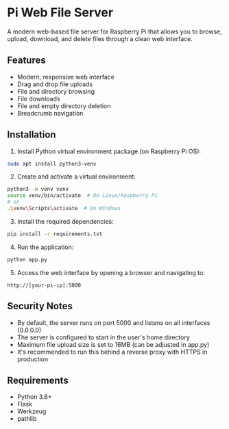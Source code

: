 # Pi Web File Server

A modern web-based file server for Raspberry Pi that allows you to browse, upload, download, and delete files through a clean web interface.

## Features

- Modern, responsive web interface
- Drag and drop file uploads
- File and directory browsing
- File downloads
- File and empty directory deletion
- Breadcrumb navigation

## Installation

1. Install Python virtual environment package (on Raspberry Pi OS):
```bash
sudo apt install python3-venv
```

2. Create and activate a virtual environment:
```bash
python3 -m venv venv
source venv/bin/activate  # On Linux/Raspberry Pi
# or
.\venv\Scripts\activate  # On Windows
```

3. Install the required dependencies:
```bash
pip install -r requirements.txt
```

4. Run the application:
```bash
python app.py
```

5. Access the web interface by opening a browser and navigating to:
```
http://[your-pi-ip]:5000
```

## Security Notes

- By default, the server runs on port 5000 and listens on all interfaces (0.0.0.0)
- The server is configured to start in the user's home directory
- Maximum file upload size is set to 16MB (can be adjusted in app.py)
- It's recommended to run this behind a reverse proxy with HTTPS in production

## Requirements

- Python 3.6+
- Flask
- Werkzeug
- pathlib
